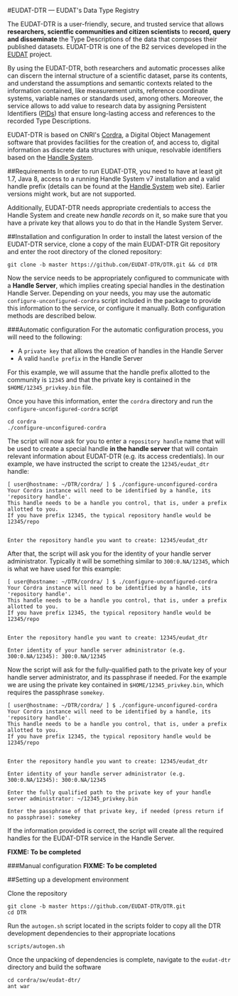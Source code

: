 #EUDAT-DTR — EUDAT's Data Type Registry

The EUDAT-DTR is a user-friendly, secure, and trusted service that allows **researchers, scientfic communities and citizen scientists** to **record, query and disseminate** the Type Descriptions of the data that composes their published datasets. EUDAT-DTR is one of the B2 services developed in the [EUDAT](www.eudat.eu) project.

By using the EUDAT-DTR, both researchers and automatic processes alike can discern the internal structure of a scientific dataset, parse its contents, and understand the assumptions and semantic contexts related to the information contained, like measurement units, reference coordinate systems, variable names or standards used, among others. Moreover, the service allows to add value to research data by assigning Persistent Identifiers ([PIDs](http://www.pidconsortium.eu/)) that ensure long-lasting access and references to the recorded Type Descriptions.

EUDAT-DTR is based on CNRI's [Cordra](https://cordra.org/), a Digital Object Management software that provides facilities for the creation of, and access to, digital information as discrete data structures with unique, resolvable identifiers based on the [Handle System](https://handle.net/).

##Requirements
In order to run EUDAT-DTR, you need to have at least git 1.7, Java 8, access to a running Handle System v7 installation and a valid handle prefix (details can be found at the [Handle System](https://handle.net) web site). Earlier versions might work, but are not supported.

Additionally, EUDAT-DTR needs appropriate credentials to access the Handle System and create new *handle records* on it, so make sure that you have a private key that allows you to do that in the Handle System Server.  

##Installation and configuration
In order to install the latest version of the EUDAT-DTR service, clone a copy of the main EUDAT-DTR Git repository and enter the root directory of the cloned repository:

```console
git clone -b master https://github.com/EUDAT-DTR/DTR.git && cd DTR
```

Now the service needs to be appropriately configured to communicate with a **Handle Server**, which implies creating special handles in the destination Handle Server. Depending on your needs, you may use the automatic `configure-unconfigured-cordra`  script included in the package to provide this information to the service, or configure it manually. Both configuration methods are described below.

###Automatic configuration
For the automatic configuration process, you will need to the following:
- A `private key` that allows the creation of handles in the Handle Server
- A valid `handle prefix` in the Handle Server

For this example, we will assume that the handle prefix allotted to the community is `12345` and that the private key is contained in the `$HOME/12345_privkey.bin` file.

Once you have this information, enter the `cordra` directory and run the `configure-unconfigured-cordra` script
```console
cd cordra
./configure-unconfigured-cordra
```

The script will now ask for you to enter a `repository handle` name that will be used to create a special handle **in the handle server** that will contain relevant information about EUDAT-DTR (e.g. its access credentials). In our example, we have instructed the script to create the `12345/eudat_dtr` handle:


```console
[ user@hostname: ~/DTR/cordra/ ] $ ./configure-unconfigured-cordra
Your Cordra instance will need to be identified by a handle, its 'repository handle'.
This handle needs to be a handle you control, that is, under a prefix allotted to you.
If you have prefix 12345, the typical repository handle would be 12345/repo


Enter the repository handle you want to create: 12345/eudat_dtr
```

After that, the script will ask you for the identity of your handle server administrator. Typically it will be something similar to `300:0.NA/12345`, which is what we have used for this example:

```console
[ user@hostname: ~/DTR/cordra/ ] $ ./configure-unconfigured-cordra
Your Cordra instance will need to be identified by a handle, its 'repository handle'.
This handle needs to be a handle you control, that is, under a prefix allotted to you.
If you have prefix 12345, the typical repository handle would be 12345/repo


Enter the repository handle you want to create: 12345/eudat_dtr

Enter identity of your handle server administrator (e.g. 300:0.NA/12345): 300:0.NA/12345
```

Now the script will ask for the fully-qualified path to the private key of your handle server administrator, and its passphrase if needed. For the example we are using the private key contained in `$HOME/12345_privkey.bin`, which requires the passphrase `somekey`.

```console
[ user@hostname: ~/DTR/cordra/ ] $ ./configure-unconfigured-cordra
Your Cordra instance will need to be identified by a handle, its 'repository handle'.
This handle needs to be a handle you control, that is, under a prefix allotted to you.
If you have prefix 12345, the typical repository handle would be 12345/repo


Enter the repository handle you want to create: 12345/eudat_dtr

Enter identity of your handle server administrator (e.g. 300:0.NA/12345): 300:0.NA/12345

Enter the fully qualified path to the private key of your handle server administrator: ~/12345_privkey.bin

Enter the passphrase of that private key, if needed (press return if no passphrase): somekey
```

If the information provided is correct, the script will create all the required handles for the EUDAT-DTR service in the Handle Server.

**FIXME: To be completed**


###Manual configuration
**FIXME: To be completed**

##Setting up a development environment

Clone the repository

```console
git clone -b master https://github.com/EUDAT-DTR/DTR.git
cd DTR
```

Run the `autogen.sh` script located in the scripts folder to copy all the DTR development dependencies to their appropriate locations

```console
scripts/autogen.sh
```

Once the unpacking of dependencies is complete, navigate to the `eudat-dtr` directory and build the software

```console
cd cordra/sw/eudat-dtr/
ant war
```
